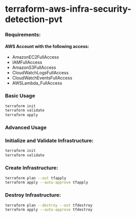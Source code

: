 # terraform-aws-infra-security-detection-pvt

### Requirements:
#### AWS Account with the following access:
- AmazonEC2FullAccess
- IAMFullAccess
- AmazonS3FullAccess
- CloudWatchLogsFullAccess
- CloudWatchEventsFullAccess
- AWSLambda_FullAccess

### Basic Usage

```bash
terraform init
terraform validate
terraform apply
```
### Advanced Usage

### Initialize and Validate Infrastructure:
```bash
terraform init
terraform validate
```
### Create Infrastructure:
```bash
terraform plan --out tfapply
terraform apply --auto-approve tfapply
```
### Destroy Infrastructure:
```bash
terraform plan --destroy --out tfdestroy
terraform apply --auto-approve tfdestroy